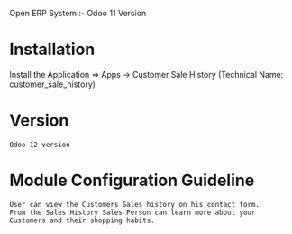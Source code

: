 Open ERP System :- Odoo 11 Version 

Installation 
============
Install the Application => Apps -> Customer Sale History (Technical Name: customer_sale_history)

Version
========
	Odoo 12 version

Module Configuration Guideline
==============================

	User can view the Customers Sales history on his contact form.
	From the Sales History Sales Person can learn more about your Customers and their shopping habits.
